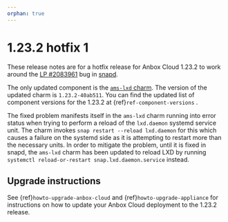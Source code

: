 ```yaml
---
orphan: true
---
```

# 1.23.2 hotfix 1

These release notes are for a hotfix release for Anbox Cloud 1.23.2 to work around the [LP #2083961](https://bugs.launchpad.net/snapd/+bug/2083961) bug in [snapd](https://github.com/canonical/snapd).

The only updated component is the [`ams-lxd` charm](https://charmhub.io/ams-lxd). The version of the updated charm is `1.23.2-40ab511`. You can find the updated list of component versions for the 1.23.2 at {ref}`ref-component-versions` .

The fixed problem manifests itself in the `ams-lxd` charm running into error status when trying to perform a reload of the `lxd.daemon` systemd service unit. The charm invokes `snap restart --reload lxd.daemon` for this which causes a failure on the systemd side as it is attempting to restart more than the necessary units. In order to mitigate the problem, until it is fixed in snapd, the `ams-lxd` charm has been updated to reload LXD by running `systemctl reload-or-restart snap.lxd.daemon.service` instead.

## Upgrade instructions

See {ref}`howto-upgrade-anbox-cloud` and {ref}`howto-upgrade-appliance` for instructions on how to update your Anbox Cloud deployment to the 1.23.2 release.
